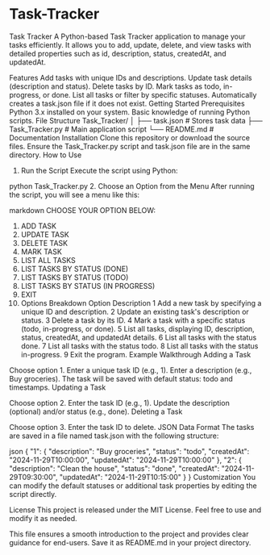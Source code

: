 # Task-Tracker
Task Tracker
A Python-based Task Tracker application to manage your tasks efficiently. It allows you to add, update, delete, and view tasks with detailed properties such as id, description, status, createdAt, and updatedAt.

Features
Add tasks with unique IDs and descriptions.
Update task details (description and status).
Delete tasks by ID.
Mark tasks as todo, in-progress, or done.
List all tasks or filter by specific statuses.
Automatically creates a task.json file if it does not exist.
Getting Started
Prerequisites
Python 3.x installed on your system.
Basic knowledge of running Python scripts.
File Structure
Task_Tracker/
│
├── task.json          # Stores task data
├── Task_Tracker.py    # Main application script
└── README.md          # Documentation
Installation
Clone this repository or download the source files.
Ensure the Task_Tracker.py script and task.json file are in the same directory.
How to Use
1. Run the Script
Execute the script using Python:

python Task_Tracker.py
2. Choose an Option from the Menu
After running the script, you will see a menu like this:

markdown
CHOOSE YOUR OPTION BELOW:
1. ADD TASK
2. UPDATE TASK
3. DELETE TASK
4. MARK TASK
5. LIST ALL TASKS
6. LIST TASKS BY STATUS (DONE)
7. LIST TASKS BY STATUS (TODO)
8. LIST TASKS BY STATUS (IN PROGRESS)
9. EXIT
3. Options Breakdown
Option	Description
1	Add a new task by specifying a unique ID and description.
2	Update an existing task's description or status.
3	Delete a task by its ID.
4	Mark a task with a specific status (todo, in-progress, or done).
5	List all tasks, displaying ID, description, status, createdAt, and updatedAt details.
6	List all tasks with the status done.
7	List all tasks with the status todo.
8	List all tasks with the status in-progress.
9	Exit the program.
Example Walkthrough
Adding a Task

Choose option 1.
Enter a unique task ID (e.g., 1).
Enter a description (e.g., Buy groceries).
The task will be saved with default status: todo and timestamps.
Updating a Task

Choose option 2.
Enter the task ID (e.g., 1).
Update the description (optional) and/or status (e.g., done).
Deleting a Task

Choose option 3.
Enter the task ID to delete.
JSON Data Format
The tasks are saved in a file named task.json with the following structure:

json
{
    "1": {
        "description": "Buy groceries",
        "status": "todo",
        "createdAt": "2024-11-29T10:00:00",
        "updatedAt": "2024-11-29T10:00:00"
    },
    "2": {
        "description": "Clean the house",
        "status": "done",
        "createdAt": "2024-11-29T09:30:00",
        "updatedAt": "2024-11-29T10:15:00"
    }
}
Customization
You can modify the default statuses or additional task properties by editing the script directly.

License
This project is released under the MIT License. Feel free to use and modify it as needed.

This file ensures a smooth introduction to the project and provides clear guidance for end-users. Save it as README.md in your project directory.
